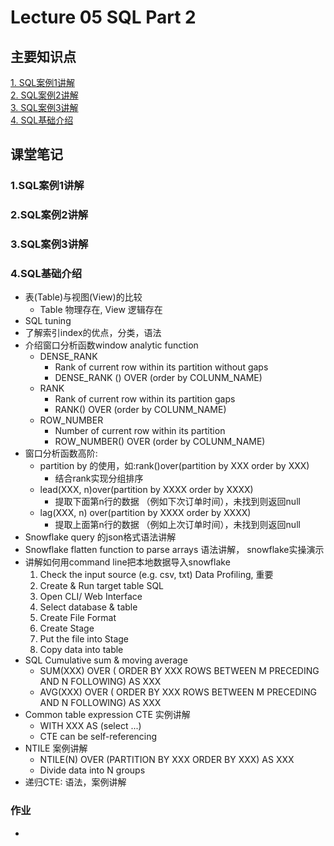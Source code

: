 # Lecture 05 SQL Part 2
## 主要知识点
[1. SQL案例1讲解](#1SQL案例1讲解)  
[2. SQL案例2讲解](#2SQL案例2讲解)  
[3. SQL案例3讲解](#3SQL案例3讲解)  
[4. SQL基础介绍](#4SQL基础介绍)  



## 课堂笔记

### 1.SQL案例1讲解

### 2.SQL案例2讲解

### 3.SQL案例3讲解

### 4.SQL基础介绍
+ 表(Table)与视图(View)的比较
   - Table 物理存在, View 逻辑存在
+ SQL tuning
+ 了解索引index的优点，分类，语法
+ 介绍窗口分析函数window analytic function
   - DENSE_RANK
      - Rank of current row within its partition without gaps
      - DENSE_RANK () OVER (order by COLUNM_NAME)
   - RANK
      - Rank of current row within its partition gaps
      - RANK() OVER (order by COLUNM_NAME) 
   - ROW_NUMBER
      - Number of current row within its partition
      - ROW_NUMBER() OVER (order by COLUNM_NAME)   
+ 窗口分析函数高阶:
   - partition by 的使用，如:rank()over(partition by XXX order by XXX)
      - 结合rank实现分组排序
   - lead(XXX, n)over(partition by XXXX order by XXXX)
      - 提取下面第n行的数据 （例如下次订单时间），未找到则返回null
   - lag(XXX, n) over(partition by XXXX order by XXXX)
      - 提取上面第n行的数据 （例如上次订单时间），未找到则返回null
+ Snowflake query 的json格式语法讲解
+ Snowflake flatten function to parse arrays 语法讲解， snowflake实操演示
+ 讲解如何用command line把本地数据导入snowflake
   1. Check the input source (e.g. csv, txt)  Data Profiling, 重要
   2. Create & Run target table SQL
   3. Open CLI/ Web Interface
   4. Select database & table
   5. Create File Format
   6. Create Stage
   7. Put the file into Stage
   8. Copy data into table
+ SQL Cumulative sum & moving average
   - SUM(XXX) OVER ( ORDER BY XXX ROWS BETWEEN M PRECEDING AND N FOLLOWING) AS XXX
   - AVG(XXX) OVER ( ORDER BY XXX ROWS BETWEEN M PRECEDING AND N FOLLOWING) AS XXX
+ Common table expression CTE 实例讲解
   - WITH XXX AS (select ...)
   - CTE can be self-referencing
+ NTILE 案例讲解
   - NTILE(N) OVER (PARTITION BY XXX ORDER BY XXX) AS XXX
   - Divide data into N groups
+ 递归CTE: 语法，案例讲解


### 作业
+ 
